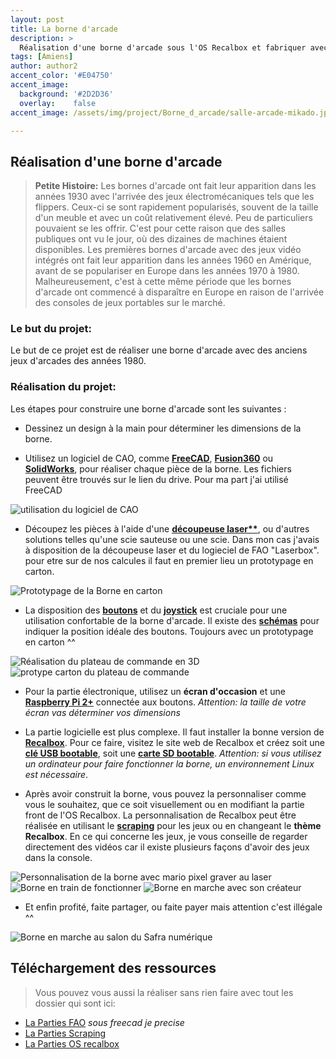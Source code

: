```yaml
---
layout: post
title: La borne d'arcade
description: >
  Réalisation d'une borne d'arcade sous l'OS Recalbox et fabriquer avec tout les outils du Makerspace dans les locaux d'Unilasalle Amiens encadré par Adrien Bracq (Enseignant Chercheur).
tags: [Amiens]
author: author2
accent_color: '#E04750'
accent_image:
  background: '#2D2D36'
  overlay:    false
accent_image: /assets/img/project/Borne_d_arcade/salle-arcade-mikado.jpg

---
```


## Réalisation d'une borne d'arcade

> **Petite Histoire:**
Les bornes d'arcade ont fait leur apparition dans les années 1930 avec l'arrivée des jeux électromécaniques tels que les flippers. Ceux-ci se sont rapidement popularisés, souvent de la taille d'un meuble et avec un coût relativement élevé. Peu de particuliers pouvaient se les offrir. C'est pour cette raison que des salles publiques ont vu le jour, où des dizaines de machines étaient disponibles. Les premières bornes d'arcade avec des jeux vidéo intégrés ont fait leur apparition dans les années 1960 en Amérique, avant de se populariser en Europe dans les années 1970 à 1980. Malheureusement, c'est à cette même période que les bornes d'arcade ont commencé à disparaître en Europe en raison de l'arrivée des consoles de jeux portables sur le marché.

### **Le but du projet:**

Le but de ce projet est de réaliser une borne d'arcade avec des anciens jeux d'arcades des années 1980.

### Réalisation du projet:

Les étapes pour construire une borne d'arcade sont les suivantes :

- Dessinez un design à la main pour déterminer les dimensions de la borne.

- Utilisez un logiciel de CAO, comme **[FreeCAD](https://www.google.com/url?sa=t&rct=j&q=&esrc=s&source=web&cd=&cad=rja&uact=8&ved=2ahUKEwj5odvWjeCBAxWMV6QEHQQbCjQQFnoECBUQAQ&url=https%3A%2F%2Fwww.freecad.org%2Findex.php%3Flang%3Dfr&usg=AOvVaw17WDYd8I-_k42_OpiwajPK&opi=89978449)**, **[Fusion360](https://www.google.com/url?sa=t&rct=j&q=&esrc=s&source=web&cd=&cad=rja&uact=8&ved=2ahUKEwjQ4obojeCBAxUaVqQEHQGGBs4QFnoECBcQAQ&url=https%3A%2F%2Fwww.autodesk.fr%2Fproducts%2Ffusion-360%2Foverview&usg=AOvVaw0o3YgBfEPtwNNOSe69fjn3&opi=89978449)** ou **[SolidWorks](https://www.google.com/url?sa=t&rct=j&q=&esrc=s&source=web&cd=&cad=rja&uact=8&ved=2ahUKEwio86HxjeCBAxXTRUEAHeEFAGQQFnoECAgQAQ&url=https%3A%2F%2Fwww.solidworks.com%2Ffr&usg=AOvVaw2PKKzNpHSQdI9BvKXJUuLo&opi=89978449)**, pour réaliser chaque pièce de la borne. Les fichiers peuvent être trouvés sur le lien du drive. Pour ma part j'ai utilisé FreeCAD

![utilisation du logiciel de CAO](/assets/img/project/Borne_d_arcade/CAO.png)

- Découpez les pièces à l'aide d'une **[découpeuse laser**](https://www.google.com/url?sa=i&url=https%3A%2F%2Fwww.youtube.com%2Fwatch%3Fv%3DrHq1XwIzPL4&psig=AOvVaw0GFboQfyNL2UuevHQNS55l&ust=1696636394385000&source=images&cd=vfe&opi=89978449&ved=0CBQQ3YkBahcKEwjAzuebjeCBAxUAAAAAHQAAAAAQCQ)**, ou d'autres solutions telles qu'une scie sauteuse ou une scie. Dans mon cas j'avais à disposition de la découpeuse laser et du logieciel de FAO "Laserbox". pour etre sur de nos calcules il faut en premier lieu un prototypage en carton.

![Prototypage de la Borne en carton](/assets/img/project/Borne_d_arcade/protocarton_borne.jpg)

- La disposition des **[boutons](https://www.google.com/url?sa=i&url=https%3A%2F%2Fwww.amazon.com%2FButtons-EG-STARTS-Joystick-Raspberry%2Fdp%2FB01M2X88QP&psig=AOvVaw24R-zllYnmTKl9GBSw74hN&ust=1696636929855000&source=images&cd=vfe&opi=89978449&ved=0CBEQjRxqFwoTCLiRiZuP4IEDFQAAAAAdAAAAABAG)** et du **[joystick](https://www.google.com/url?sa=i&url=https%3A%2F%2Fwww.amazon.com%2FButtons-EG-STARTS-Joystick-Raspberry%2Fdp%2FB01M2X88QP&psig=AOvVaw24R-zllYnmTKl9GBSw74hN&ust=1696636929855000&source=images&cd=vfe&opi=89978449&ved=0CBEQjRxqFwoTCLiRiZuP4IEDFQAAAAAdAAAAABAG)** est cruciale pour une utilisation confortable de la borne d'arcade. Il existe des **[schémas](https://pxlbbq.com/wp-content/uploads/2017/05/sega1_l.png)** pour indiquer la position idéale des boutons. Toujours avec un prototypage en carton ^^

![Réalisation du plateau de commande en 3D](/assets/img/project/Borne_d_arcade/plaque_joystik.png)
![protype carton du plateau de commande](/assets/img/project/Borne_d_arcade/proto.jpg)

- Pour la partie électronique, utilisez un **écran d'occasion** et une **[Raspberry Pi 2+](https://www.raspberrypi.com/documentation/)** connectée aux boutons. *Attention: la taille de votre écran vas déterminer vos dimensions*

- La partie logicielle est plus complexe. Il faut installer la bonne version de **[Recalbox](https://www.recalbox.com/fr/)**. Pour ce faire, visitez le site web de Recalbox et créez soit une **[clé USB bootable](https://www.google.com/url?sa=t&rct=j&q=&esrc=s&source=web&cd=&cad=rja&uact=8&ved=2ahUKEwiv97HRjuCBAxXOR6QEHZBPAUYQtwJ6BAguEAI&url=https%3A%2F%2Fwww.youtube.com%2Fwatch%3Fv%3DGcRBwI9-eug&usg=AOvVaw2VMXTMaAPA_Otew1gt-L4s&opi=89978449)**, soit une **[carte SD bootable](https://www.google.com/url?sa=t&rct=j&q=&esrc=s&source=web&cd=&cad=rja&uact=8&ved=2ahUKEwiv97HRjuCBAxXOR6QEHZBPAUYQtwJ6BAguEAI&url=https%3A%2F%2Fwww.youtube.com%2Fwatch%3Fv%3DGcRBwI9-eug&usg=AOvVaw2VMXTMaAPA_Otew1gt-L4s&opi=89978449)**. *Attention: si vous utilisez un ordinateur pour faire fonctionner la borne, un environnement Linux est nécessaire*.

- Après avoir construit la borne, vous pouvez la personnaliser comme vous le souhaitez, que ce soit visuellement ou en modifiant la partie front de l'OS Recalbox. La personnalisation de Recalbox peut être réalisée en utilisant le **[scraping](https://www.youtube.com/watch?v=a8-XDy_tYAw)** pour les jeux ou en changeant le **thème Recalbox**. En ce qui concerne les jeux, je vous conseille de regarder directement des vidéos car il existe plusieurs façons d'avoir des jeux dans la console. 

![Personnalisation de la borne avec mario pixel graver au laser](/assets/img/project/Borne_d_arcade/personalisation.jpg)
![Borne en train de fonctionner](/assets/img/project/Borne_d_arcade/ingame.png)
![Borne en marche avec son créateur](/assets/img/project/Borne_d_arcade/borne-d-arcade.png)

- Et enfin profité, faite partager, ou faite payer mais attention c'est illégale ^^

![Borne en marche au salon du Safra numérique](/assets/img/project/Borne_d_arcade/Safra_numerique.png)


## Téléchargement des ressources 
> Vous pouvez vous aussi la réaliser sans rien faire avec tout les dossier qui sont ici: 

- [La Parties FAO](https://drive.google.com/drive/folders/1l8KBKS_DKK8M51PJvBYQ1OmmrbqSskoz?usp=drive_link) *sous freecad je precise*
- [La Parties Scraping](https://drive.google.com/drive/folders/1VqpI_UWtA0QQUX6-7rAunpzHCxvgmyDm?usp=drive_link)
- [La Parties OS recalbox](https://drive.google.com/drive/folders/1BNq80I9mQ7tGICTAPnmZjTvw8rT7d2Sf?usp=drive_link)

